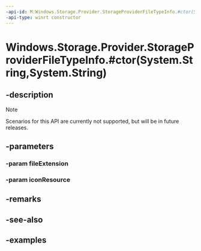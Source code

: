 ```yaml
---
-api-id: M:Windows.Storage.Provider.StorageProviderFileTypeInfo.#ctor(System.String,System.String)
-api-type: winrt constructor
---
```


# Windows.Storage.Provider.StorageProviderFileTypeInfo.#ctor(System.String,System.String)

<!--
public StorageProviderFileTypeInfo (string fileExtension, string iconResource);
-->


## -description
> [!NOTE]
> Scenarios for this API are currently not supported, but will be in future releases.

## -parameters

### -param fileExtension

### -param iconResource

## -remarks

## -see-also

## -examples


